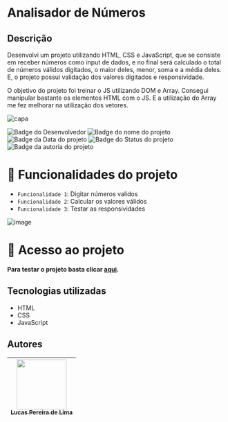 # Analisador de Números

## Descrição
Desenvolvi um projeto utilizando HTML, CSS e JavaScript, que se consiste em receber números como input de dados, e no final será calculado o total de números válidos digitados, o maior deles, menor, soma e a média deles. E, o projeto possui validação dos valores digitados e responsividade. 

O objetivo do projeto foi treinar o JS utilizando DOM e Array. Consegui manipular bastante os elementos HTML com o JS. E a utilização do Array me fez melhorar na utilização dos vetores.

![capa](https://github.com/user-attachments/assets/5396a856-ee28-470e-9952-e3f4b70ecabe)

![Badge do Desenvolvedor](https://img.shields.io/badge/Desenvolvedor-LucasDevRJ-%23000000)
![Badge do nome do projeto](https://img.shields.io/badge/Projeto-Analisador_de_Números-%23000000)
![Badge da Data do projeto](https://img.shields.io/badge/Data-07/2024-%23000000)
![Badge do Status do projeto](https://img.shields.io/badge/Status-Finalizado-%23000000)
![Badge da autoria do projeto](https://img.shields.io/badge/Autoral-Sim-%23000000)

# :hammer: Funcionalidades do projeto

- `Funcionalidade 1`: Digitar números validos
- `Funcionalidade 2`: Calcular os valores válidos
- `Funcionalidade 3`: Testar as responsividades

![image](https://github.com/user-attachments/assets/135440ab-9a1f-4681-aac2-74635b98b76f)

# 📁 Acesso ao projeto

**Para testar o projeto basta clicar <a href="https://analisador-de-numeros-fawn.vercel.app">aqui</a>.**

## Tecnologias utilizadas

- HTML
- CSS
- JavaScript

## Autores

| [<img src="https://avatars.githubusercontent.com/u/95040236?v=4" width=115><br><sub>Lucas Pereira de Lima</sub>](https://github.com/LucasDevRJ)
| :---: |

